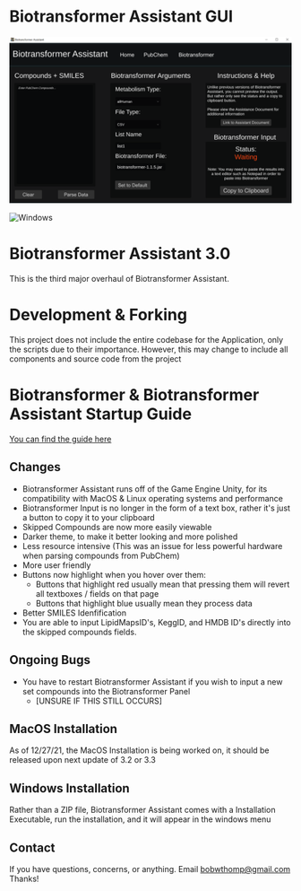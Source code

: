 # Biotransformer Assistant GUI
 
![image](Screenshot_8.png)

![Windows](https://img.shields.io/badge/OS-Windows-blue)
# Biotransformer Assistant 3.0
This is the third major overhaul of Biotransformer Assistant.

# Development & Forking
This project does not include the entire codebase for the Application, only the scripts due to their importance. 
However, this may change to include all components and source code from the project

# Biotransformer & Biotransformer Assistant Startup Guide
[You can find the guide here](https://docs.google.com/document/d/1FbvyxIwNhrWRuiSscL4cNdbIBZxMrf3fKLy6LvbpqRQ/edit?usp=sharing)

## Changes
- Biotransformer Assistant runs off of the Game Engine Unity, for its compatibility with MacOS & Linux operating systems and performance
- Biotransformer Input is no longer in the form of a text box, rather it's just a button to copy it to your clipboard
- Skipped Compounds are now more easily viewable
- Darker theme, to make it better looking and more polished
- Less resource intensive (This was an issue for less powerful hardware when parsing compounds from PubChem)
- More user friendly
- Buttons now highlight when you hover over them:
  - Buttons that highlight red usually mean that pressing them will revert all textboxes / fields on that page
  - Buttons that highlight blue usually mean they process data
- Better SMILES Idenfification
- You are able to input LipidMapsID's, KeggID, and HMDB ID's directly into the skipped compounds fields.

## Ongoing Bugs
- You have to restart Biotransformer Assistant if you wish to input a new set compounds into the Biotransformer Panel
    - [UNSURE IF THIS STILL OCCURS]

## MacOS Installation
As of 12/27/21, the MacOS Installation is being worked on, it should be released upon next update of 3.2 or 3.3

## Windows Installation
Rather than a ZIP file, Biotransformer Assistant comes with a Installation Executable, run the installation, and it will appear in the windows menu

## Contact
If you have questions, concerns, or anything. Email bobwthomp@gmail.com
Thanks!
